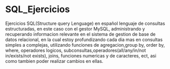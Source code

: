 # SQL_Ejercicios
Ejercicios SQL(Structure query Lenguage) en español lenguaje de consultas estructuradas, en este caso con el gestor MySQL, administrando y recuperando informacion relevante en el sistema de gestion de base de datos relacional, en la cual estoy profundizando cada dia mas en consultas simples a complejas, utilizando funciones de agregacion,group by, order by, where, operadores logicos, subconsultas,operadores(all/any/in/not in/exists/not exists), joins, funciones numericas y de caracteres, ect, asi como tambien poder realizar cambios en ellas.



